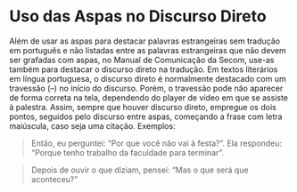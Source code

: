 # Uso das Aspas no Discurso Direto

Além de usar as aspas para destacar palavras estrangeiras sem tradução em português e não listadas entre as palavras estrangeiras que não devem ser grafadas com aspas, no Manual de Comunicação da Secom, use-as também para destacar o discurso direto na tradução. Em textos literários em língua portuguesa, o discurso direto é normalmente destacado com um travessão   (–) no início do discurso. Porém, o travessão pode não aparecer de forma correta na tela, dependendo do player de vídeo em que se assiste à palestra. Assim, sempre que houver discurso direto, empregue os dois pontos, seguidos pelo discurso entre aspas, começando a frase com letra maiúscula, caso seja uma citação. Exemplos:

> Então, eu perguntei: “Por que você não vai à festa?”. Ela respondeu: “Porque tenho trabalho da faculdade para terminar”.

> Depois de ouvir o que diziam, pensei: “Mas o que será que aconteceu?”
